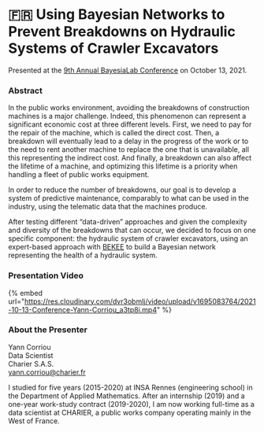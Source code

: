 # 🇫🇷 Using Bayesian Networks to Prevent Breakdowns on Hydraulic Systems of Crawler Excavators

Presented at the [9th Annual BayesiaLab Conference](https://bayesia.clickhelp.co/articles/bayesialab-knowledge-hub/2021-bayesialab-conference) on October 13, 2021.

### Abstract&#x20;

In the public works environment, avoiding the breakdowns of construction machines is a major challenge. Indeed, this phenomenon can represent a significant economic cost at three different levels. First, we need to pay for the repair of the machine, which is called the direct cost. Then, a breakdown will eventually lead to a delay in the progress of the work or to the need to rent another machine to replace the one that is unavailable, all this representing the indirect cost. And finally, a breakdown can also affect the lifetime of a machine, and optimizing this lifetime is a priority when handling a fleet of public works equipment.

In order to reduce the number of breakdowns, our goal is to develop a system of predictive maintenance, comparably to what can be used in the industry, using the telematic data that the machines produce.

After testing different “data-driven” approaches and given the complexity and diversity of the breakdowns that can occur, we decided to focus on one specific component: the hydraulic system of crawler excavators, using an expert-based approach with [BEKEE](../../../bekee/bayesia-expert-knowledge-elicitation-environment-bekee.md) to build a Bayesian network representing the health of a hydraulic system.

### Presentation Video&#x20;

{% embed url="https://res.cloudinary.com/dvr3obmlj/video/upload/v1695083764/2021-10-13-Conference-Yann-Corriou_a3tp8i.mp4" %}

### About the Presenter

Yann Corriou\
Data Scientist\
Charier S.A.S.\
[yann.corriou@charier.fr](mailto:yann.corriou@charier.fr)

I studied for five years (2015-2020) at INSA Rennes (engineering school) in the Department of Applied Mathematics. After an internship (2019) and a one-year work-study contract (2019-2020), I am now working full-time as a data scientist at CHARIER, a public works company operating mainly in the West of France.
